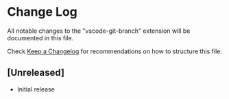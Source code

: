 # Change Log

All notable changes to the "vscode-git-branch" extension will be documented in this file.

Check [Keep a Changelog](http://keepachangelog.com/) for recommendations on how to structure this file.

## [Unreleased]

- Initial release